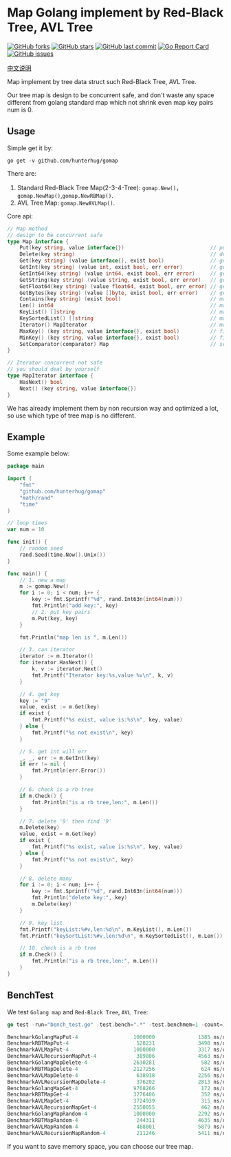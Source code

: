 # Map Golang implement by Red-Black Tree, AVL Tree

[![GitHub forks](https://img.shields.io/github/forks/hunterhug/gomap.svg?style=social&label=Forks)](https://github.com/hunterhug/gomap/network)
[![GitHub stars](https://img.shields.io/github/stars/hunterhug/gomap.svg?style=social&label=Stars)](https://github.com/hunterhug/gomap/stargazers)
[![GitHub last commit](https://img.shields.io/github/last-commit/hunterhug/gomap.svg)](https://github.com/hunterhug/gomap)
[![Go Report Card](https://goreportcard.com/badge/github.com/hunterhug/gomap)](https://goreportcard.com/report/github.com/hunterhug/gomap)
[![GitHub issues](https://img.shields.io/github/issues/hunterhug/gomap.svg)](https://github.com/hunterhug/gomap/issues)

[中文说明](/README.md)

Map implement by tree data struct such Red-Black Tree, AVL Tree.

Our tree map is design to be concurrent safe, and don't waste any space different from golang standard map which not shrink even map key pairs num is 0.

## Usage

Simple get it by:

```
go get -v github.com/hunterhug/gomap
```

There are:

1. Standard Red-Black Tree Map(2-3-4-Tree): `gomap.New()`，`gomap.NewMap()`,`gomap.NewRBMap()`.
2. AVL Tree Map: `gomap.NewAVLMap()`.

Core api:

```go
// Map method
// design to be concurrent safe
type Map interface {
	Put(key string, value interface{})                            // put key pairs
	Delete(key string)                                            // delete a key
	Get(key string) (value interface{}, exist bool)               // get value from key
	GetInt(key string) (value int, exist bool, err error)         // get value auto change to Int
	GetInt64(key string) (value int64, exist bool, err error)     // get value auto change to Int64
	GetString(key string) (value string, exist bool, err error)   // get value auto change to string
	GetFloat64(key string) (value float64, exist bool, err error) // get value auto change to string
	GetBytes(key string) (value []byte, exist bool, err error)    // get value auto change to []byte
	Contains(key string) (exist bool)                             // map contains key?
	Len() int64                                                   // map key pairs num
	KeyList() []string                                            // map key out to list from top to bottom which is layer order
	KeySortedList() []string                                      // map key out to list sorted
	Iterator() MapIterator                                        // map iterator, iterator from top to bottom which is layer order
	MaxKey() (key string, value interface{}, exist bool)          // find max key pairs
	MinKey() (key string, value interface{}, exist bool)          // find min key pairs
	SetComparator(comparator) Map                                 // set compare func to control key compare
}

// Iterator concurrent not safe
// you should deal by yourself
type MapIterator interface {
	HasNext() bool
	Next() (key string, value interface{})
}
```

We has already implement them by non recursion way and optimized a lot, so use which type of tree map is no different.

## Example

Some example below:

```go
package main

import (
	"fmt"
	"github.com/hunterhug/gomap"
	"math/rand"
	"time"
)

// loop times
var num = 10

func init() {
	// random seed
	rand.Seed(time.Now().Unix())
}

func main() {
	// 1. new a map
	m := gomap.New()
	for i := 0; i < num; i++ {
		key := fmt.Sprintf("%d", rand.Int63n(int64(num)))
		fmt.Println("add key:", key)
		// 2. put key pairs
		m.Put(key, key)
	}

	fmt.Println("map len is ", m.Len())

	// 3. can iterator
	iterator := m.Iterator()
	for iterator.HasNext() {
		k, v := iterator.Next()
		fmt.Printf("Iterator key:%s,value %v\n", k, v)
	}

	// 4. get key
	key := "9"
	value, exist := m.Get(key)
	if exist {
		fmt.Printf("%s exist, value is:%s\n", key, value)
	} else {
		fmt.Printf("%s not exist\n", key)
	}

	// 5. get int will err
	_, _, err := m.GetInt(key)
	if err != nil {
		fmt.Println(err.Error())
	}

	// 6. check is a rb tree
	if m.Check() {
		fmt.Println("is a rb tree,len:", m.Len())
	}

	// 7. delete '9' then find '9'
	m.Delete(key)
	value, exist = m.Get(key)
	if exist {
		fmt.Printf("%s exist, value is:%s\n", key, value)
	} else {
		fmt.Printf("%s not exist\n", key)
	}

	// 8. delete many
	for i := 0; i < num; i++ {
		key := fmt.Sprintf("%d", rand.Int63n(int64(num)))
		fmt.Println("delete key:", key)
		m.Delete(key)
	}

	// 9. key list
	fmt.Printf("keyList:%#v,len:%d\n", m.KeyList(), m.Len())
	fmt.Printf("keySortList:%#v,len:%d\n", m.KeySortedList(), m.Len())

	// 10. check is a rb tree
	if m.Check() {
		fmt.Println("is a rb tree,len:", m.Len())
	}
}
```

## BenchTest

We test `Golang map` and `Red-Black Tree`, `AVL Tree`:

```go
go test -run="bench_test.go" -test.bench=".*" -test.benchmem=1 -count=1

BenchmarkGolangMapPut-4                  1000000              1385 ns/op             145 B/op          6 allocs/op
BenchmarkRBTMapPut-4                      528231              3498 ns/op             113 B/op          6 allocs/op
BenchmarkAVLMapPut-4                     1000000              3317 ns/op             104 B/op          6 allocs/op
BenchmarkAVLRecursionMapPut-4             389806              4563 ns/op             116 B/op          6 allocs/op
BenchmarkGolangMapDelete-4               2630281               582 ns/op              15 B/op          1 allocs/op
BenchmarkRBTMapDelete-4                  2127256               624 ns/op              15 B/op          1 allocs/op
BenchmarkAVLMapDelete-4                   638918              2256 ns/op              15 B/op          1 allocs/op
BenchmarkAVLRecursionMapDelete-4          376202              2813 ns/op              15 B/op          1 allocs/op
BenchmarkGolangMapGet-4                  9768266               172 ns/op               2 B/op          1 allocs/op
BenchmarkRBTMapGet-4                     3276406               352 ns/op               2 B/op          1 allocs/op
BenchmarkAVLMapGet-4                     3724939               315 ns/op               2 B/op          1 allocs/op
BenchmarkAVLRecursionMapGet-4            2550055               462 ns/op               2 B/op          1 allocs/op
BenchmarkGolangMapRandom-4               1000000              2292 ns/op             163 B/op          8 allocs/op
BenchmarkRBTMapRandom-4                   244311              4635 ns/op             136 B/op          8 allocs/op
BenchmarkAVLMapRandom-4                   488001              5879 ns/op             132 B/op          8 allocs/op
BenchmarkAVLRecursionMapRandom-4          211246              5411 ns/op             138 B/op          8 allocs/op
```

If you want to save memory space, you can choose our tree map.